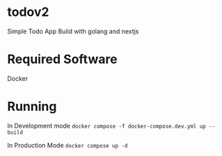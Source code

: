# todov2
Simple Todo App Build with golang and nextjs

# Required Software
Docker

# Running
In Development mode
`docker compose -f docker-compose.dev.yml up --build`

In Production Mode
`docker compose up -d`